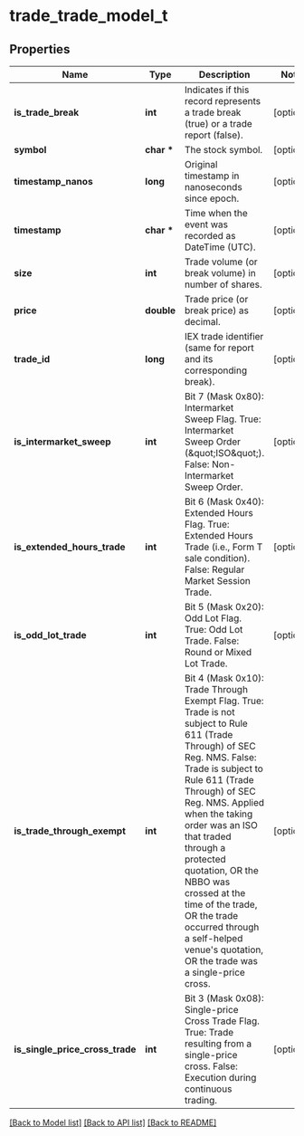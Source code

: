 # trade_trade_model_t

## Properties
Name | Type | Description | Notes
------------ | ------------- | ------------- | -------------
**is_trade_break** | **int** | Indicates if this record represents a trade break (true) or a trade report (false). | [optional] 
**symbol** | **char \*** | The stock symbol. | [optional] 
**timestamp_nanos** | **long** | Original timestamp in nanoseconds since epoch. | [optional] 
**timestamp** | **char \*** | Time when the event was recorded as DateTime (UTC). | [optional] 
**size** | **int** | Trade volume (or break volume) in number of shares. | [optional] 
**price** | **double** | Trade price (or break price) as decimal. | [optional] 
**trade_id** | **long** | IEX trade identifier (same for report and its corresponding break). | [optional] 
**is_intermarket_sweep** | **int** | Bit 7 (Mask 0x80): Intermarket Sweep Flag. True: Intermarket Sweep Order (\&quot;ISO\&quot;). False: Non-Intermarket Sweep Order. | [optional] 
**is_extended_hours_trade** | **int** | Bit 6 (Mask 0x40): Extended Hours Flag. True: Extended Hours Trade (i.e., Form T sale condition). False: Regular Market Session Trade. | [optional] 
**is_odd_lot_trade** | **int** | Bit 5 (Mask 0x20): Odd Lot Flag. True: Odd Lot Trade. False: Round or Mixed Lot Trade. | [optional] 
**is_trade_through_exempt** | **int** | Bit 4 (Mask 0x10): Trade Through Exempt Flag. True: Trade is not subject to Rule 611 (Trade Through) of SEC Reg. NMS. False: Trade is subject to Rule 611 (Trade Through) of SEC Reg. NMS. Applied when the taking order was an ISO that traded through a protected quotation, OR the NBBO was crossed at the time of the trade, OR the trade occurred through a self-helped venue&#39;s quotation, OR the trade was a single-price cross. | [optional] 
**is_single_price_cross_trade** | **int** | Bit 3 (Mask 0x08): Single-price Cross Trade Flag. True: Trade resulting from a single-price cross. False: Execution during continuous trading. | [optional] 

[[Back to Model list]](../README.md#documentation-for-models) [[Back to API list]](../README.md#documentation-for-api-endpoints) [[Back to README]](../README.md)


